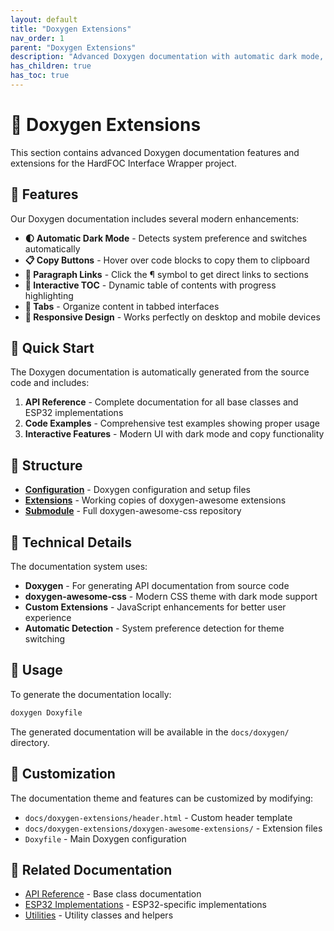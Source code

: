 ```yaml
---
layout: default
title: "Doxygen Extensions"
nav_order: 1
parent: "Doxygen Extensions"
description: "Advanced Doxygen documentation with automatic dark mode, interactive features, and modern styling"
has_children: true
has_toc: true
---
```


# 📖 Doxygen Extensions

This section contains advanced Doxygen documentation features and extensions for the HardFOC Interface Wrapper project.

## 🌟 Features

Our Doxygen documentation includes several modern enhancements:

- **🌓 Automatic Dark Mode** - Detects system preference and switches automatically
- **📋 Copy Buttons** - Hover over code blocks to copy them to clipboard
- **🔗 Paragraph Links** - Click the ¶ symbol to get direct links to sections
- **📑 Interactive TOC** - Dynamic table of contents with progress highlighting
- **📑 Tabs** - Organize content in tabbed interfaces
- **📱 Responsive Design** - Works perfectly on desktop and mobile devices

## 🚀 Quick Start

The Doxygen documentation is automatically generated from the source code and includes:

1. **API Reference** - Complete documentation for all base classes and ESP32 implementations
2. **Code Examples** - Comprehensive test examples showing proper usage
3. **Interactive Features** - Modern UI with dark mode and copy functionality

## 📁 Structure

- **[Configuration](README/)** - Doxygen configuration and setup files
- **[Extensions](extensions/)** - Working copies of doxygen-awesome extensions
- **[Submodule](doxygen-awesome-css/)** - Full doxygen-awesome-css repository

## 🔧 Technical Details

The documentation system uses:

- **Doxygen** - For generating API documentation from source code
- **doxygen-awesome-css** - Modern CSS theme with dark mode support
- **Custom Extensions** - JavaScript enhancements for better user experience
- **Automatic Detection** - System preference detection for theme switching

## 📖 Usage

To generate the documentation locally:

```bash
doxygen Doxyfile
```

The generated documentation will be available in the `docs/doxygen/` directory.

## 🎨 Customization

The documentation theme and features can be customized by modifying:

- `docs/doxygen-extensions/header.html` - Custom header template
- `docs/doxygen-extensions/doxygen-awesome-extensions/` - Extension files
- `Doxyfile` - Main Doxygen configuration

## 🔗 Related Documentation

- [API Reference](../api/) - Base class documentation
- [ESP32 Implementations](../esp_api/) - ESP32-specific implementations
- [Utilities](../utils/) - Utility classes and helpers
